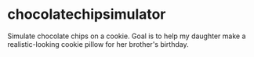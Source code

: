 # chocolatechipsimulator

Simulate chocolate chips on a cookie. Goal is to help my daughter make a realistic-looking cookie pillow for her brother's birthday.
